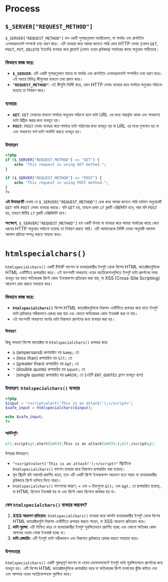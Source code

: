 # Process

## `$_SERVER["REQUEST_METHOD"]`

`$_SERVER["REQUEST_METHOD"]` হল একটি সুপারগ্লোবাল ভ্যারিয়েবল, যা সার্ভার এবং রানটাইম এনভায়রনমেন্ট সম্পর্কে তথ্য ধারণ করে। এটি ব্যবহার করে আমরা জানতে পারি কোন HTTP মেথড (যেমন `GET`, `POST`, `PUT`, `DELETE` ইত্যাদি) ব্যবহার করে ক্লায়েন্ট (যেমন ওয়েব ব্রাউজার) সার্ভারের কাছে অনুরোধ পাঠিয়েছে।

### কিভাবে কাজ করে:

- **`$_SERVER`**: এটি একটি সুপারগ্লোবাল অ্যারে যা সার্ভার এবং রানটাইম এনভায়রনমেন্ট সম্পর্কিত তথ্য ধারণ করে। এই অ্যারে বিভিন্ন কীগুলোর মাধ্যমে তথ্য প্রদান করে।
- **`"REQUEST_METHOD"`**: এই কীগুলি নির্দিষ্ট করে, কোন HTTP মেথড ব্যবহার করে সার্ভারে অনুরোধ পাঠানো হয়েছে তা নির্ধারণ করে।

### ব্যবহার:

- **`GET`**: `GET` মেথডের মাধ্যমে সার্ভারে অনুরোধ পাঠানো হলে ডাটা URL এর মধ্যে অন্তর্ভুক্ত থাকে এবং সাধারণত ডাটা রিট্রিভ করার জন্য ব্যবহৃত হয়।
- **`POST`**: `POST` মেথড ব্যবহার করে সার্ভারে ডাটা পাঠানোর জন্য ব্যবহৃত হয় যা URL এর মধ্যে দৃশ্যমান হয় না এবং সাধারণত ফর্ম ডাটা সাবমিট করতে ব্যবহৃত হয়।

### উদাহরণ

```php
<?php
if ($_SERVER["REQUEST_METHOD"] == "GET") {
    echo "This request is using GET method.";
}

if ($_SERVER["REQUEST_METHOD"] == "POST") {
    echo "This request is using POST method.";
}
?>
```

**এই উদাহরণটি** দেখায় যে `$_SERVER["REQUEST_METHOD"]` চেক করে আমরা জানতে পারি বর্তমান অনুরোধটি `GET` নাকি `POST` মেথড ব্যবহার করছে। যদি `GET` হয়, তাহলে প্রথম `if` ব্লকটি এক্সিকিউট হবে; আর যদি `POST` হয়, তাহলে দ্বিতীয় `if` ব্লকটি এক্সিকিউট হবে।

**সংক্ষেপে**, `$_SERVER["REQUEST_METHOD"]` হল একটি উপায় যা ব্যবহার করে আমরা সার্ভারের কাছে কোন ধরনের HTTP অনুরোধ পাঠানো হয়েছে তা নির্ধারণ করতে পারি। এটি আমাদেরকে নির্দিষ্ট মেথড অনুযায়ী আলাদা আলাদা প্রক্রিয়া সম্পন্ন করতে সাহায্য করে।

# `htmlspecialchars()`

`htmlspecialchars()` একটি PHP ফাংশন যা ব্যবহারকারীর ইনপুট থেকে বিশেষ HTML ক্যারেক্টারগুলিকে HTML এনটিটিতে রূপান্তরিত করে। এই ফাংশনটি সাধারণত ওয়েব অ্যাপ্লিকেশনগুলিতে ইনপুট ডাটা প্রদর্শনের সময় ব্যবহৃত হয় যাতে ক্ষতিকারক স্ক্রিপ্ট কোড ইনজেকশন প্রতিরোধ করা যায়, যা XSS (Cross-Site Scripting) আক্রমণ রোধ করতে সহায়তা করে।

### কিভাবে কাজ করে:

- **`htmlspecialchars()`** বিশেষ HTML ক্যারেক্টারগুলিকে নিরাপদ এনটিটিতে রূপান্তর করে যাতে ইনপুট ডাটা ব্রাউজারে সঠিকভাবে রেন্ডার করা যায় এবং কোনো ক্ষতিকারক কোড ইনজেক্ট করা না যায়।
- এই ফাংশনটি সাধারণত ফর্মের ডাটা নিরাপদে প্রদর্শনের জন্য ব্যবহার করা হয়।

#### উদাহরণ

কিছু সাধারণ বিশেষ ক্যারেক্টার যা `htmlspecialchars()` রূপান্তর করে:

- `&` (ampersand) রূপান্তরিত হয় `&amp;` তে
- `<` (less than) রূপান্তরিত হয় `&lt;` তে
- `>` (greater than) রূপান্তরিত হয় `&gt;` তে
- `"` (double quote) রূপান্তরিত হয় `&quot;` তে
- `'` (single quote) রূপান্তরিত হয় `&#039;` তে (এইটি `ENT_QUOTES` ফ্ল্যাগ ব্যবহৃত হলে)

### উদাহরণ: `htmlspecialchars()` ব্যবহার

```php
<?php
$input = "<script>alert('This is an attack!');</script>";
$safe_input = htmlspecialchars($input);

echo $safe_input;
?>
```

#### আউটপুট:

```html
&lt;script&gt;alert(&#039;This is an attack!&#039;);&lt;/script&gt;
```

উপরের উদাহরণে:

- `"<script>alert('This is an attack!');</script>"` স্ট্রিংটিকে `htmlspecialchars()` ফাংশন ব্যবহার করে নিরাপদে রূপান্তরিত করা হয়েছে।
- মূল স্ট্রিংটি যদি সরাসরি প্রদর্শিত হতো, তবে এটি একটি স্ক্রিপ্ট ইনজেকশন আক্রমণ হতে পারত যা ব্যবহারকারীর ব্রাউজারে স্ক্রিপ্ট চালিয়ে দিতে পারত।
- `htmlspecialchars()` ফাংশনের কারণে, `<` এবং `>` চিহ্নগুলো `&lt;` এবং `&gt;` তে রূপান্তরিত হয়েছে, যা HTML হিসেবে ইনজেক্ট হয় না এবং স্ক্রিপ্ট কোড হিসেবে কার্যকর হয় না।

### কেন `htmlspecialchars()` ব্যবহার করবেন?

1. **XSS আক্রমণ প্রতিরোধ**: `htmlspecialchars()` ব্যবহার করে আপনি ব্যবহারকারীর ইনপুট থেকে বিশেষ HTML ক্যারেক্টারগুলি নিরাপদ এনটিটিতে রূপান্তর করতে পারেন, যা XSS আক্রমণ প্রতিরোধ করে।
2. **ডাটা সুরক্ষা**: এটি নিশ্চিত করে যে ব্যবহারকারীর ইনপুট সুরক্ষিতভাবে প্রদর্শিত হচ্ছে এবং কোনো ক্ষতিকর কোড আপনার ওয়েব পেজে ইনজেক্ট হচ্ছে না।
3. **ডাটা রেন্ডারিং**: এটি ইনপুট ডাটা সঠিকভাবে এবং নিরাপদে ব্রাউজারে রেন্ডার করতে সহায়তা করে।

### উপসংহার

`htmlspecialchars()` একটি গুরুত্বপূর্ণ ফাংশন যা ওয়েব ডেভেলপমেন্টে ইনপুট ডাটা সুরক্ষিতভাবে প্রদর্শনের জন্য ব্যবহৃত হয়। এটি বিশেষ HTML ক্যারেক্টারগুলিকে রূপান্তরিত করে যা ক্ষতিকারক স্ক্রিপ্ট চালানোর ঝুঁকি কমিয়ে দেয় এবং আপনার ওয়েব অ্যাপ্লিকেশনকে সুরক্ষিত করে।
